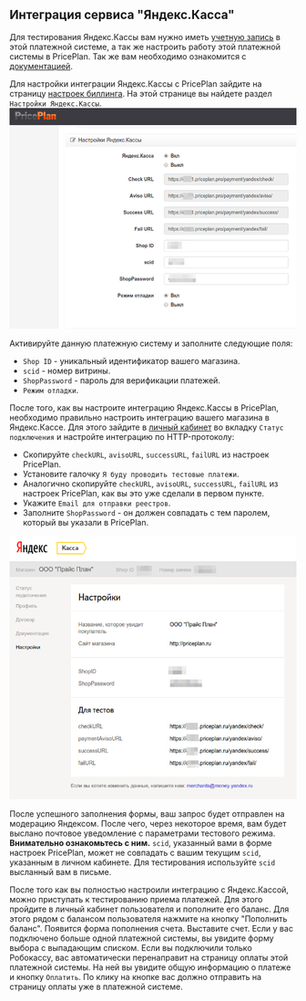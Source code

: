 
## Интеграция сервиса "Яндекс.Касса"

Для тестирования Яндекс.Кассы вам нужно иметь [учетную запись](https://money.yandex.ru/joinups) в этой платежной системе, а так же настроить работу этой платежной системы в PricePlan. Так же вам необходимо ознакомится с [документацией](https://tech.yandex.ru/money/doc/dg/concepts/About-docpage/).

Для настройки интеграции Яндекс.Кассы с PricePlan зайдите на страницу [настроек биллинга](https://cust1.priceplan.ru:7889/account/). На этой странице вы найдете раздел `Настройки Яндекс.Кассы`.
![](yandex1.png)

Активируйте данную платежную систему и заполните следующие поля:
* `Shop ID` - уникальный идентификатор вашего магазина.
* `scid` - номер витрины.
* `ShopPassword` - пароль для верификации платежей.
* `Режим отладки`.

После того, как вы настроите интеграцию Яндекс.Кассы в PricePlan, необходимо правильно настроить интеграцию вашего магазина в Яндекс.Кассе. Для этого зайдите в [личный кабинет](https://money.yandex.ru/my) во вкладку `Статус подключения` и настройте интеграцию по HTTP-протоколу:

* Скопируйте `checkURL`, `avisoURL`, `successURL`, `failURL` из настроек PricePlan.
* Установите галочку `Я буду проводить тестовые платежи`.
* Аналогично скопируйте `checkURL`, `avisoURL`, `successURL`, `failURL` из настроек PricePlan, как вы это уже сделали в первом пункте.
* Укажите `Email для отправки реестров`.
* Заполните `ShopPassword` - он должен совпадать с тем паролем, который вы указали в PricePlan.

![](yandex2.png)

После успешного заполнения формы, ваш запрос будет отправлен на модерацию Яндексом. После чего, через некоторое время, вам будет выслано почтовое уведомление с параметрами тестового режима. **Внимательно ознакомьтесь с ним.** `scid`, указанный вами в форме настроек PricePlan, может не совпадать с вашим текущим `scid`, указанным в личном кабинете. Для тестирования используйте `scid` высланный вам в письме.

После того как вы полностью настроили интеграцию с Яндекс.Кассой, можно приступать к тестированию приема платежей. Для этого пройдите в личный кабинет пользователя и пополните его баланс. Для этого рядом с балансом пользователя нажмите на кнопку "Пополнить баланс". Появится форма пополнения счета. Выставите счет. Если у вас подключено больше одной платежной системы, вы увидите форму выбора с выпадающим списком. Если вы подключили только Робокассу, вас автоматически перенаправит на страницу оплаты этой платежной системы. На ней вы увидите общую информацию о платеже и кнопку `Оплатить`. По клику на кнопке вас должно отправить на страницу оплаты уже в платежной системе.